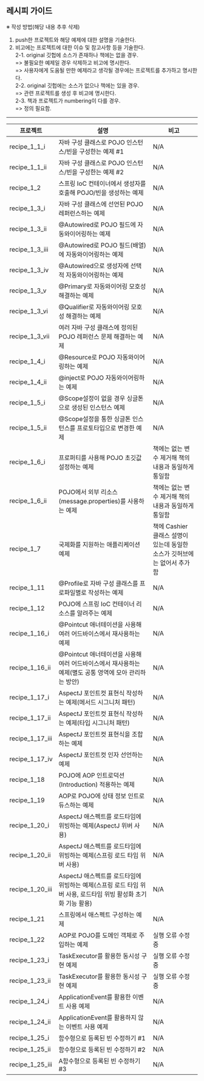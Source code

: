 ## 레시피 가이드

※ 작성 방법(해당 내용 추후 삭제)

1. push한 프로젝트와 해당 예제에 대한 설명을 기술한다.
2. 비고에는 프로젝트에 대한 이슈 및 참고사항 등을 기술한다.  
   2-1. original 깃헙에 소스가 존재하나 책에는 없을 경우.  
    => 불필요한 예제일 경우 삭제하고 비고에 명시한다.  
    => 사용자에게 도움될 만한 예제라고 생각될 경우에는 프로젝트를 추가하고 명시한다.  
   2-2. original 깃헙에는 소스가 없으나 책에는 있을 경우.  
    => 관련 프로젝트를 생성 후 비고에 명시한다.  
   2-3. 책과 프로젝트가 numbering이 다를 경우.  
    => 정의 필요함.

---

| 프로젝트        | 설명                                                                                                           | 비고                                                                     |
| --------------- | -------------------------------------------------------------------------------------------------------------- | ------------------------------------------------------------------------ |
| recipe_1_1_i    | 자바 구성 클래스로 POJO 인스턴스/빈을 구성한는 예제 #1                                                         | N/A                                                                      |
| recipe_1_1_ii   | 자바 구성 클래스로 POJO 인스턴스/빈을 구성한는 예제 #2                                                         | N/A                                                                      |
| recipe_1_2      | 스프링 IoC 컨테이너에서 생성자를 호출해 POJO/빈을 생성하는 예제                                                | N/A                                                                      |
| recipe_1_3_i    | 자바 구성 클래스에 선언된 POJO 레퍼런스하는 예제                                                               | N/A                                                                      |
| recipe_1_3_ii   | @Autowired로 POJO 필드에 자동와이어링하는 예제                                                                 | N/A                                                                      |
| recipe_1_3_iii  | @Autowired로 POJO 필드(배열)에 자동와이어링하는 예제                                                           | N/A                                                                      |
| recipe_1_3_iv   | @Autowired으로 생성자에 선택적 자동와이어링하는 예제                                                           | N/A                                                                      |
| recipe_1_3_v    | @Primary로 자동와이어링 모호성 해결하는 예제                                                                   | N/A                                                                      |
| recipe_1_3_vi   | @Qualifier로 자동와이어링 모호성 해결하는 예제                                                                 | N/A                                                                      |
| recipe_1_3_vii  | 여러 자바 구성 클래스에 정의된 POJO 레퍼런스 문제 해결하는 예제                                                | N/A                                                                      |
| recipe_1_4_i    | @Resource로 POJO 자동와이어링하는 예제                                                                         | N/A                                                                      |
| recipe_1_4_ii   | @inject로 POJO 자동와이어링하는 예제                                                                           | N/A                                                                      |
| recipe_1_5_i    | @Scope설정이 없을 경우 싱글톤으로 생성된 인스턴스 예제                                                         | N/A                                                                      |
| recipe_1_5_ii   | @Scope설정을 통한 싱글톤 인스턴스를 프로토타입으로 변경한 예제                                                 | N/A                                                                      |
| recipe_1_6_i    | 프로퍼티를 사용해 POJO 초깃값 설정하는 예제                                                                    | 책에는 없는 변수 제거해 책의 내용과 동일하게 통일함                      |
| recipe_1_6_ii   | POJO에서 외부 리소스(message.properties)를 사용하는 예제                                                       | 책에는 없는 변수 제거해 책의 내용과 동일하게 통일함                      |
| recipe_1_7      | 국제화를 지원하는 애플리케이션 예제                                                                            | 책에 Cashier 클래스 설명이 있는데 동일한 소스가 깃허브에는 없어서 추가함 |
| recipe_1_11     | @Profile로 자바 구성 클래스를 프로파일별로 작성하는 예제                                                       | N/A                                                                      |
| recipe_1_12     | POJO에 스프링 IoC 컨테이너 리소스를 알려주는 예제                                                              | N/A                                                                      |
| recipe_1_16_i   | @Pointcut 애너테이션을 사용해 여러 어드바이스에서 재사용하는 예제                                              | N/A                                                                      |
| recipe_1_16_ii  | @Pointcut 애너테이션을 사용해 여러 어드바이스에서 재사용하는 예제(별도 공통 영역에 모아 관리하는 방안)         | N/A                                                                      |
| recipe_1_17_i   | AspectJ 포인트컷 표현식 작성하는 예제(메서드 시그니처 패턴)                                                    | N/A                                                                      |
| recipe_1_17_ii  | AspectJ 포인트컷 표현식 작성하는 예제(타입 시그니처 패턴)                                                      | N/A                                                                      |
| recipe_1_17_iii | AspectJ 포인트컷 표현식을 조합하는 예제                                                                        | N/A                                                                      |
| recipe_1_17_iv  | AspectJ 포인트컷 인자 선언하는 예제                                                                            | N/A                                                                      |
| recipe_1_18     | POJO에 AOP 인트로덕션(Introduction) 적용하는 예제                                                              | N/A                                                                      |
| recipe_1_19     | AOP로 POJO에 상태 정보 인트로듀스하는 예제                                                                     | N/A                                                                      |
| recipe_1_20_i   | AspectJ 애스펙트를 로드타임에 위빙하는 예제(AspectJ 위버 사용)                                                 | N/A                                                                      |
| recipe_1_20_ii  | AspectJ 애스펙트를 로드타임에 위빙하는 예제(스프링 로드 타임 위버 사용)                                        | N/A                                                                      |
| recipe_1_20_iii | AspectJ 애스펙트를 로드타임에 위빙하는 예제(스프링 로드 타임 위버 사용, 로드타임 위빙 활성화 초기화 기능 활용) | N/A                                                                      |
| recipe_1_21     | 스프링에서 애스펙트 구성하는 예제                                                                              | N/A                                                                      |
| recipe_1_22     | AOP로 POJO를 도메인 객체로 주입하는 예제                                                                       | 실행 오류 수정중                                                         |
| recipe_1_23_i   | TaskExecutor를 활용한 동시성 구현 예제                                                                         | 실행 오류 수정중                                                         |
| recipe_1_23_ii  | TaskExecutor를 활용한 동시성 구현 예제                                                                         | 실행 오류 수정중                                                         |
| recipe_1_24_i   | ApplicationEvent를 활용한 이벤트 사용 예제                                                                     | N/A                                                                      |
| recipe_1_24_ii  | ApplicationEvent를 활용하지 않는 이벤트 사용 예제                                                              | N/A                                                                      |
| recipe_1_25_i   | 함수형으로 등록된 빈 수정하기 #1                                                                               | N/A                                                                      |
| recipe_1_25_ii  | 함수형으로 등록된 빈 수정하기 #2                                                                               | N/A                                                                      |
| recipe_1_25_iii | A함수형으로 등록된 빈 수정하기 #3                                                                              | N/A                                                                      |
